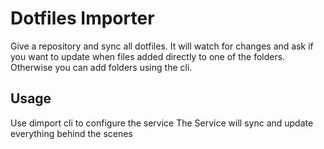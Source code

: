 # Dotfiles Importer
Give a repository and sync all dotfiles. 
It will watch for changes and ask if you want to update when files added directly to one of the folders.
Otherwise you can add folders using the cli.

## Usage
Use dimport cli to configure the service
The Service will sync and update everything behind the scenes